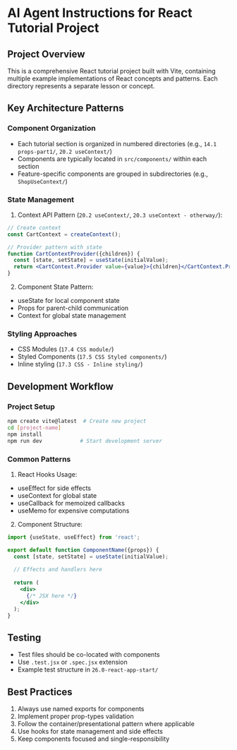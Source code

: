 # AI Agent Instructions for React Tutorial Project

## Project Overview
This is a comprehensive React tutorial project built with Vite, containing multiple example implementations of React concepts and patterns. Each directory represents a separate lesson or concept.

## Key Architecture Patterns

### Component Organization
- Each tutorial section is organized in numbered directories (e.g., `14.1 props-part1/`, `20.2 useContext/`)
- Components are typically located in `src/components/` within each section
- Feature-specific components are grouped in subdirectories (e.g., `ShopUseContext/`)

### State Management
1. Context API Pattern (`20.2 useContext/`, `20.3 useContext - otherway/`):
```jsx
// Create context
const CartContext = createContext();

// Provider pattern with state
function CartContextProvider({children}) {
  const [state, setState] = useState(initialValue);
  return <CartContext.Provider value={value}>{children}</CartContext.Provider>;
}
```

2. Component State Pattern:
- useState for local component state
- Props for parent-child communication
- Context for global state management

### Styling Approaches
- CSS Modules (`17.4 CSS module/`)
- Styled Components (`17.5 CSS Styled components/`)
- Inline styling (`17.3 CSS - Inline styling/`)

## Development Workflow

### Project Setup
```bash
npm create vite@latest  # Create new project
cd [project-name]
npm install
npm run dev            # Start development server
```

### Common Patterns
1. React Hooks Usage:
- useEffect for side effects
- useContext for global state
- useCallback for memoized callbacks
- useMemo for expensive computations

2. Component Structure:
```jsx
import {useState, useEffect} from 'react';

export default function ComponentName({props}) {
  const [state, setState] = useState(initialValue);
  
  // Effects and handlers here
  
  return (
    <div>
      {/* JSX here */}
    </div>
  );
}
```

## Testing
- Test files should be co-located with components
- Use `.test.jsx` or `.spec.jsx` extension
- Example test structure in `26.0-react-app-start/`

## Best Practices
1. Always use named exports for components
2. Implement proper prop-types validation
3. Follow the container/presentational pattern where applicable
4. Use hooks for state management and side effects
5. Keep components focused and single-responsibility